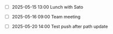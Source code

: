 - [ ] 2025-05-15 13:00 Lunch with Sato
- [ ] 2025-05-16 09:00 Team meeting
- [ ] 2025-05-20 14:00 Test push after path update
















